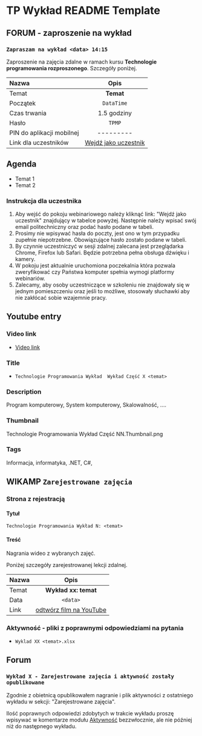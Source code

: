 # TP Wykład README Template

## FORUM - zaproszenie na wykład

### `Zapraszam na wykład <data> 14:15`

Zaproszenie na zajęcia zdalne w ramach kursu **Technologie programowania rozproszonego**. Szczegóły poniżej.

| Nazwa                     |             Opis              |
| :------------------------ | :---------------------------: |
| Temat                     |           **Temat**           |
| Początek                  |          `DataTime`           |
| Czas trwania              |          1.5 godziny          |
| Hasło                     |            `TPMP`             |
| PIN do aplikacji mobilnej |           ---------           |
| Link dla uczestników      | [Wejdź jako uczestnik](a.b.c) |

## Agenda

- Temat 1
- Temat 2

### Instrukcja dla uczestnika

1. Aby wejść do pokoju webinariowego należy kliknąć link: "Wejdź jako uczestnik" znajdujący w tabelce powyżej. Następnie należy wpisać swój email politechniczny oraz podać hasło podane w tabeli.
1. Prosimy nie wpisywać hasła do poczty, jest ono w tym przypadku zupełnie niepotrzebne. Obowiązujące hasło zostało podane w tabeli.
1. By czynnie uczestniczyć w sesji zdalnej zalecana jest przeglądarka Chrome, Firefox lub Safari. Będzie potrzebna pełna obsługa dźwięku i kamery.
1. W pokoju jest aktualnie uruchomiona poczekalnia która pozwala zweryfikować czy Państwa komputer spełnia wymogi platformy webinariów.
1. Zalecamy, aby osoby uczestniczące w szkoleniu nie znajdowały się w jednym pomieszczeniu oraz jeśli to możliwe, stosowały słuchawki aby nie zakłócać sobie wzajemnie pracy.

## Youtube entry

### Video link

- [Video link](https://a.b.c)

### Title

- `Technologie Programowania Wykład  Wykład Część X <temat>`

### Description

Program komputerowy, System komputerowy, Skalowalność, ....

### Thumbnail

Technologie Programowania Wykład Część NN.Thumbnail.png

### Tags

Informacja, informatyka, .NET, C#,

## WIKAMP `Zarejestrowane zajęcia`

### Strona z rejestracją

#### Tytuł

`Technologie Programowania Wykład N: <temat>`

#### Treść

Nagrania wideo z wybranych zajęć.

Poniżej szczegóły zarejestrowanej lekcji zdalnej.

| Nazwa |                   Opis                   |
| :---- | :--------------------------------------: |
| Temat |           **Wykład xx: temat**           |
| Data  |                 `<data>`                 |
| Link  | [odtwórz film na YouTube](https://a.b.c) |

### Aktywność - pliki z poprawnymi odpowiedziami na pytania

- `Wyklad XX <temat>.xlsx`

## Forum

### `Wykład X - Zarejestrowane zajęcia i aktywność zostały opublikowane`

Zgodnie z obietnicą opublikowałem nagranie i plik aktywności z ostatniego wykładu w sekcji: "Zarejestrowane zajęcia".

Ilość poprawnych odpowiedzi zdobytych w trakcie wykładu proszę wpisywać w komentarze modułu [Aktywność](https://ftims.edu.p.lodz.pl/mod/assign/view.php?id=35649) bezzwłocznie, ale nie później niż do następnego wykładu.
